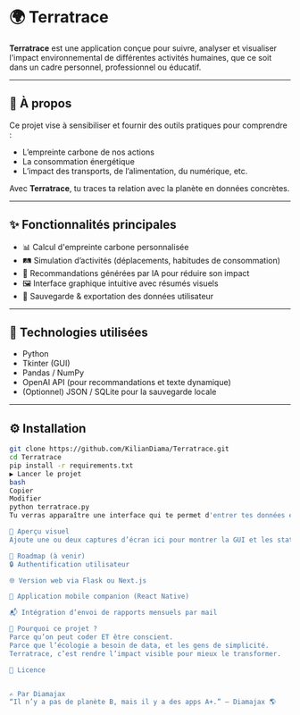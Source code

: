 # 🌍 Terratrace

**Terratrace** est une application conçue pour suivre, analyser et visualiser l'impact environnemental de différentes activités humaines, que ce soit dans un cadre personnel, professionnel ou éducatif.

---

## 🌱 À propos

Ce projet vise à sensibiliser et fournir des outils pratiques pour comprendre :

- L’empreinte carbone de nos actions
- La consommation énergétique
- L’impact des transports, de l’alimentation, du numérique, etc.

Avec **Terratrace**, tu traces ta relation avec la planète en données concrètes.

---

## ✨ Fonctionnalités principales

- 📊 Calcul d'empreinte carbone personnalisée
- 🛤️ Simulation d’activités (déplacements, habitudes de consommation)
- 🧠 Recommandations générées par IA pour réduire son impact
- 🖼️ Interface graphique intuitive avec résumés visuels
- 📁 Sauvegarde & exportation des données utilisateur

---

## 🧰 Technologies utilisées

- Python
- Tkinter (GUI)
- Pandas / NumPy
- OpenAI API (pour recommandations et texte dynamique)
- (Optionnel) JSON / SQLite pour la sauvegarde locale

---

## ⚙️ Installation

```bash
git clone https://github.com/KilianDiama/Terratrace.git
cd Terratrace
pip install -r requirements.txt
▶️ Lancer le projet
bash
Copier
Modifier
python terratrace.py
Tu verras apparaître une interface qui te permet d'entrer tes données et de recevoir en retour ton impact + des conseils.

📸 Aperçu visuel
Ajoute une ou deux captures d’écran ici pour montrer la GUI et les stats générées.

🧭 Roadmap (à venir)
🔒 Authentification utilisateur

🌐 Version web via Flask ou Next.js

📱 Application mobile companion (React Native)

📬 Intégration d’envoi de rapports mensuels par mail

💚 Pourquoi ce projet ?
Parce qu’on peut coder ET être conscient.
Parce que l’écologie a besoin de data, et les gens de simplicité.
Terratrace, c’est rendre l’impact visible pour mieux le transformer.

📜 Licence


✍️ Par Diamajax
“Il n’y a pas de planète B, mais il y a des apps A+.” — Diamajax 🌎

